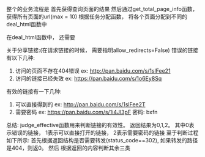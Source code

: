 整个的业务流程是
首先获得查询页面的结果
然后通过get_total_page_info函数， 获得所有页面的url(max = 10)
根据任务分配函数， 将各个页面分配到不同的deal_html函数中

在deal_html函数中， 还需要


关于分享链接:(在请求链接的时候， 需要指明allow_redirects=False)
错误的链接有以下几种:
1. 访问的页面不存在404错误 ex: http://pan.baidu.com/s/1slFee21
2. 访问的链接已经失效 ex: https://pan.baidu.com/s/1o6Ey8Sq


有效的链接有一下几种:
1. 可以直接得到的 ex: http://pan.baidu.com/s/1slFee2T
2. 需要密码 ex: https://pan.baidu.com/s/1i4Jl3pF 密码: bxfn

总结: judge_effective函数用来判断链接的有效性。 返回结果为0,1,2。 其中0表示错误的链接， 
    1表示可以直接打开的链接， 2表示需要密码的链接
    至于判断过程如下所示:
        首先根据返回结构是否需要转发(status_code==302), 如果转发的路径是404，则返0。 然后
        根据返回的内容判断其余三类